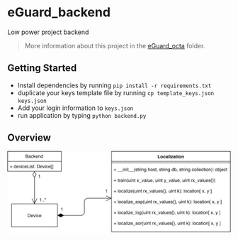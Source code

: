 # eGuard_backend
Low power project backend
> More information about this project in the [eGuard_octa](https://github.com/eGuard-lopow/eGuard_octa) folder.

## Getting Started
- Install dependencies by running `pip install -r requirements.txt`
- duplicate your keys template file by running `cp template_keys.json keys.json`
- Add your login information to `keys.json`
- run application by typing `python backend.py`

## Overview

![Backend UML](images/backend_uml.png?raw=true "Backend UML")
